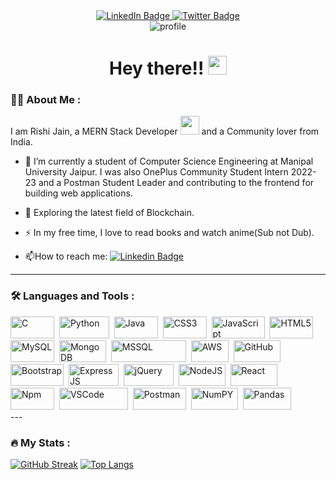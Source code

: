 
<div id="badges" align="center">
  <a href="https://www.linkedin.com/in/rishi-jain-7478401ba/">
    <img src="https://img.shields.io/badge/LinkedIn-blue?style=for-the-badge&logo=linkedin&logoColor=white" alt="LinkedIn Badge"/>
  </a>
  <a href="https://twitter.com/Jain_1Rishi">
    <img src="https://img.shields.io/badge/Twitter-blue?style=for-the-badge&logo=twitter&logoColor=white" alt="Twitter Badge"/>
  </a>
</div>
<div align ="center"><img src="https://komarev.com/ghpvc/?username=jainrishi2001&style=flat-square&color=blue" alt="profile"></div>
<h1 align="center">
  Hey there!!
  <img src="https://media.giphy.com/media/hvRJCLFzcasrR4ia7z/giphy.gif" width="30px"/>
</h1>

### :man_technologist: About Me :
I am Rishi Jain, a MERN Stack Developer <img src="https://media.giphy.com/media/WUlplcMpOCEmTGBtBW/giphy.gif" width="30"> and a Community lover from India.
- :telescope: I’m currently a student of Computer Science Engineering at Manipal University Jaipur. I was also OnePlus Community Student Intern 2022-23 and a Postman Student Leader and contributing to the frontend for building web applications.

- :seedling: Exploring the latest field of Blockchain.

- :zap: In my free time, I love to read books and watch anime(Sub not Dub).

- :mailbox:How to reach me: [![Linkedin Badge](https://img.shields.io/badge/-LinkedIn-blue?style=flat&logo=Linkedin&logoColor=white)](https://www.linkedin.com/in/rishi-jain-7478401ba/)
---

### :hammer_and_wrench: Languages and Tools :
<div>
  <img src="https://img.shields.io/badge/c-%2300599C.svg?style=for-the-badge&logo=c&logoColor=white" title="C" alt="C" width="70" height="35"/>&nbsp;
  <img src="https://img.shields.io/badge/python-3670A0?style=for-the-badge&logo=python&logoColor=ffdd54" title="Pyton"  alt="Python" width="80" height="35"/>&nbsp;
  <img src="https://img.shields.io/badge/java-%23ED8B00.svg?style=for-the-badge&logo=openjdk&logoColor=white" title="Java" alt="Java" width="70" height="35"/>&nbsp;
  <img src="https://img.shields.io/badge/css3-%231572B6.svg?style=for-the-badge&logo=css3&logoColor=white"  title="CSS3" alt="CSS3" width="70" height="35"/>&nbsp;
  <img src="https://img.shields.io/badge/javascript-%23323330.svg?style=for-the-badge&logo=javascript&logoColor=%23F7DF1E" title="JavaScript" alt="JavaScript" width="85" height="35"/>&nbsp;
  <img src="https://img.shields.io/badge/html5-%23E34F26.svg?style=for-the-badge&logo=html5&logoColor=white" title="HTML5" alt="HTML5" width="70" height="35"/>&nbsp;
  <img src="https://img.shields.io/badge/mysql-%2300f.svg?style=for-the-badge&logo=mysql&logoColor=white" title="MySQL"  alt="MySQL" width="70" height="35"/>&nbsp;
  <img src="https://img.shields.io/badge/MongoDB-%234ea94b.svg?style=for-the-badge&logo=mongodb&logoColor=white" title="MongoDB" alt="MongoDB" width="75" height="35"/>&nbsp;
  <img src="https://img.shields.io/badge/Microsoft%20SQL%20Server-CC2927?style=for-the-badge&logo=microsoft%20sql%20server&logoColor=white" title="MSSQL" alt="MSSQL" width="120" height="35"/>&nbsp;
  <img src="https://img.shields.io/badge/AWS-%23FF9900.svg?style=for-the-badge&logo=amazon-aws&logoColor=white" title="AWS" alt="AWS" width="60" height="35"/>&nbsp;
  <img src="https://img.shields.io/badge/github-%23121011.svg?style=for-the-badge&logo=github&logoColor=white" title="GitHub" alt="GitHub" width="75" height="35"/>&nbsp;
  <img src="https://img.shields.io/badge/bootstrap-%238511FA.svg?style=for-the-badge&logo=bootstrap&logoColor=white" title="Bootstrap" alt="Bootstrap" width="85" height="35"/>&nbsp;
  <img src="https://img.shields.io/badge/express.js-%23404d59.svg?style=for-the-badge&logo=express&logoColor=%2361DAFB" title="ExpressJS" alt="ExpressJS" width="80" height="35"/>&nbsp;
  <img src="https://img.shields.io/badge/jquery-%230769AD.svg?style=for-the-badge&logo=jquery&logoColor=white" title="jQuery" alt="jQuery" width="80" height="35"/>&nbsp;
    <img src="https://img.shields.io/badge/node.js-6DA55F?style=for-the-badge&logo=node.js&logoColor=white" title="NodeJS" alt="NodeJS" width="75" height="35"/>&nbsp;
    <img src="https://img.shields.io/badge/react-%2320232a.svg?style=for-the-badge&logo=react&logoColor=%2361DAFB" title="React" alt="React" width="75" height="35"/>&nbsp;
   <img src="https://img.shields.io/badge/NPM-%23CB3837.svg?style=for-the-badge&logo=npm&logoColor=white" title="Npm" alt="Npm" width="70" height="35"/>&nbsp;
  <img src="https://img.shields.io/badge/Visual%20Studio%20Code-0078d7.svg?style=for-the-badge&logo=visual-studio-code&logoColor=white" title="VSCode" alt="VSCode" width="110" height="35"/>&nbsp;
  <img src="https://img.shields.io/badge/Postman-FF6C37?style=for-the-badge&logo=postman&logoColor=white" title="Postman" alt="Postman" width="85" height="35"/>&nbsp;
  <img src="https://img.shields.io/badge/numpy-%23013243.svg?style=for-the-badge&logo=numpy&logoColor=white" title="NumPY" alt="NumPY" width="75" height="35"/>&nbsp;
  <img src="https://img.shields.io/badge/pandas-%23150458.svg?style=for-the-badge&logo=pandas&logoColor=white" title="Pandas" alt="Pandas" width="77" height="35"/>&nbsp;
  
  
</div>
---

### :fire: My Stats :
[![GitHub Streak](http://github-readme-streak-stats.herokuapp.com?user=jainrishi2001)](https://git.io/streak-stats)
[![Top Langs](https://github-readme-stats.vercel.app/api/top-langs/?username=jainrishi2001)](https://github.com/anuraghazra/github-readme-stats)

